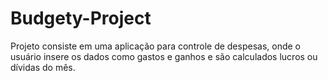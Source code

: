 # Budgety-Project
Projeto consiste em uma aplicação para controle de despesas, onde o usuário insere os dados como gastos e ganhos e são calculados lucros ou dívidas do mês.
